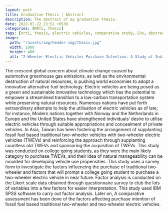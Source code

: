 ```yaml
---
layout: post
title: Graduation Thesis | Abstract
description: The abstract of my graduation thesis.
date: 2022-07-22 23:51 +0530
categories: [NRTI, Thesis]
tags: [nrti, thesis, electric vehicles, comparative study, EVs, abstract]
image:
  path: "/assets/img/header-img/thesis.jpg"
  width: 1000
  height: 400
  alt: "2-Wheeler Electric Vehicles Purchase Intention: A Study of Indian College Students"
---
```


The crescent global concern about climate change caused by automotive greenhouse gas emissions, as well as the environmental destruction of natural resources, is pushing world economies to adopt a innovative alternative fuel technology. Electric vehicles are being posed as a green and sustainable innovative technology which has the potential to empower a streamlined transition to a low-carbon transportation system while preserving natural resources. Numerous nations have put forth extraordinary attempts to help the utilisation of electric vehicles as of late; for instance, Modern nations together with Norway and the Netherlands in Europe and the United States have strengthened individuals’ desire to utilise electric vehicles through suitable appropriations and concealment of private vehicles. In Asia, Taiwan has been fostering the arrangement of supplanting fossil fuel based traditional two-wheeler vehicles with two-wheeler electric vehicles (TWEVs) and reinforcing the approach through supplanting countless old TWEVs and sponsoring the acquisition of TWEVs. This study was conducted on college going students, as they were the main likely category to purchase TWEVs, and their idea of natural manageability can be moulded for developing vehicle use propensities. This study uses a survey form to investigate the factors influencing the purchase of traditional two-wheeler and factors that will prompt a college going student to purchase a two-wheeler electric vehicle in near future. Factor analysis is conducted on the Likert scale data obtained through questionnaire survey to club the lots of variables into a few factors for easier interpretation. This study used IBM SPSS software to carry out factor analysis. Later on, A comparative assessment has been done of the factors affecting purchase intention of fossil fuel based traditional two-wheeler and two-wheeler electric vehicles.
